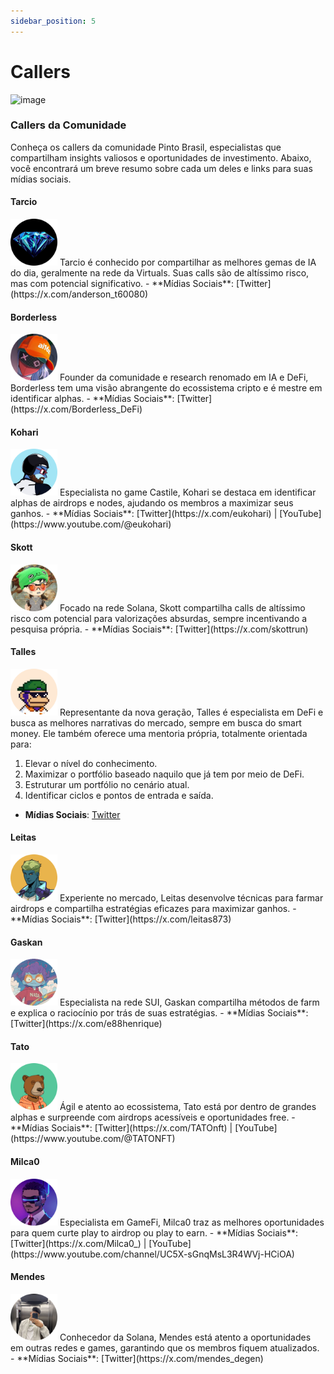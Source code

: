 ```yaml
---
sidebar_position: 5
---
```


# Callers
![image](https://github.com/user-attachments/assets/66e24270-0688-4ed1-b2bf-1802cb817c36)


### Callers da Comunidade

Conheça os callers da comunidade Pinto Brasil, especialistas que compartilham insights valiosos e oportunidades de investimento. Abaixo, você encontrará um breve resumo sobre cada um deles e links para suas mídias sociais.

#### Tarcio
<img src="tarcio.png" alt="tarcio" width="75" />
Tarcio é conhecido por compartilhar as melhores gemas de IA do dia, geralmente na rede da Virtuals. Suas calls são de altíssimo risco, mas com potencial significativo.
- **Mídias Sociais**: [Twitter](https://x.com/anderson_t60080) 

#### Borderless
<img src="img/borderless.png" alt="borderless" width="75" />
Founder da comunidade e research renomado em IA e DeFi, Borderless tem uma visão abrangente do ecossistema cripto e é mestre em identificar alphas.
- **Mídias Sociais**: [Twitter](https://x.com/Borderless_DeFi)

#### Kohari
<img src="img/kohari.png" alt="kohari" width="75" />
Especialista no game Castile, Kohari se destaca em identificar alphas de airdrops e nodes, ajudando os membros a maximizar seus ganhos.
- **Mídias Sociais**: [Twitter](https://x.com/eukohari) | [YouTube](https://www.youtube.com/@eukohari)

#### Skott
<img src="img/skott.png" alt="skott" width="75" />
Focado na rede Solana, Skott compartilha calls de altíssimo risco com potencial para valorizações absurdas, sempre incentivando a pesquisa própria.
- **Mídias Sociais**: [Twitter](https://x.com/skottrun) 

#### Talles
<img src="imgs/talles.png" alt="talles" width="75" />
Representante da nova geração, Talles é especialista em DeFi e busca as melhores narrativas do mercado, sempre em busca do smart money. Ele também oferece uma mentoria própria, totalmente orientada para:

1. Elevar o nível do conhecimento.
2. Maximizar o portfólio baseado naquilo que já tem por meio de DeFi.
3. Estruturar um portfólio no cenário atual.
4. Identificar ciclos e pontos de entrada e saída.

- **Mídias Sociais**: [Twitter](https://x.com/TallesFi)
  
#### Leitas
<img src="img/leitas.png" alt="leitas" width="75" />
Experiente no mercado, Leitas desenvolve técnicas para farmar airdrops e compartilha estratégias eficazes para maximizar ganhos.
- **Mídias Sociais**: [Twitter](https://x.com/leitas873)

#### Gaskan
<img src="imgs/gaskan.png" alt="gaskan" width="75" />
Especialista na rede SUI, Gaskan compartilha métodos de farm e explica o raciocínio por trás de suas estratégias.
- **Mídias Sociais**: [Twitter](https://x.com/e88henrique)
  
#### Tato
<img src="imgs/tato.png" alt="tato" width="75" />
Ágil e atento ao ecossistema, Tato está por dentro de grandes alphas e surpreende com airdrops acessíveis e oportunidades free.
- **Mídias Sociais**: [Twitter](https://x.com/TATOnft) | [YouTube](https://www.youtube.com/@TATONFT)

#### Milca0
<img src="imgs/milca0.png" alt="milca0" width="75" />
Especialista em GameFi, Milca0 traz as melhores oportunidades para quem curte play to airdrop ou play to earn.
- **Mídias Sociais**: [Twitter](https://x.com/Milca0_) | [YouTube](https://www.youtube.com/channel/UC5X-sGnqMsL3R4WVj-HCiOA)

#### Mendes
<img src="imgs/mendes.png" alt="mendes" width="75" />
Conhecedor da Solana, Mendes está atento a oportunidades em outras redes e games, garantindo que os membros fiquem atualizados.
- **Mídias Sociais**: [Twitter](https://x.com/mendes_degen) 
